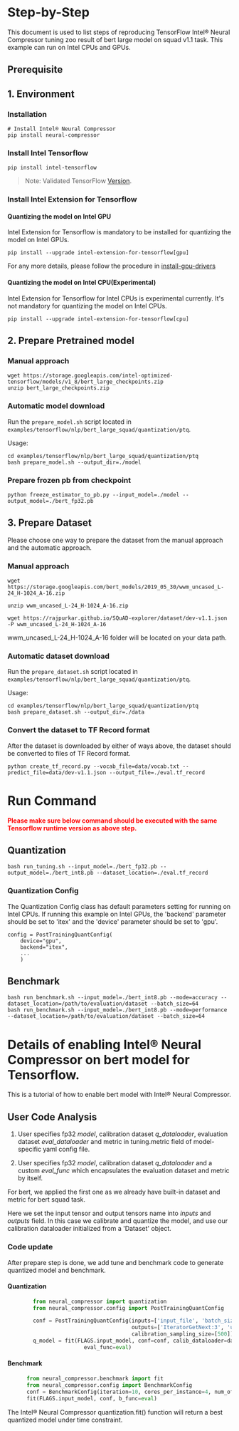 Step-by-Step
============

This document is used to list steps of reproducing TensorFlow Intel® Neural Compressor tuning zoo result of bert large model on squad v1.1 task.
This example can run on Intel CPUs and GPUs.


## Prerequisite

## 1. Environment

### Installation
```shell
# Install Intel® Neural Compressor
pip install neural-compressor
```

### Install Intel Tensorflow
```shell
pip install intel-tensorflow
```
> Note: Validated TensorFlow [Version](/docs/source/installation_guide.md#validated-software-environment).

### Install Intel Extension for Tensorflow

#### Quantizing the model on Intel GPU
Intel Extension for Tensorflow is mandatory to be installed for quantizing the model on Intel GPUs.

```shell
pip install --upgrade intel-extension-for-tensorflow[gpu]
```
For any more details, please follow the procedure in [install-gpu-drivers](https://github.com/intel-innersource/frameworks.ai.infrastructure.intel-extension-for-tensorflow.intel-extension-for-tensorflow/blob/master/docs/install/install_for_gpu.md#install-gpu-drivers)

#### Quantizing the model on Intel CPU(Experimental)
Intel Extension for Tensorflow for Intel CPUs is experimental currently. It's not mandatory for quantizing the model on Intel CPUs.

```shell
pip install --upgrade intel-extension-for-tensorflow[cpu]
```

## 2. Prepare Pretrained model

### Manual approach

```shell
wget https://storage.googleapis.com/intel-optimized-tensorflow/models/v1_8/bert_large_checkpoints.zip
unzip bert_large_checkpoints.zip
```
### Automatic model download
Run the `prepare_model.sh` script located in `examples/tensorflow/nlp/bert_large_squad/quantization/ptq`.

Usage:
```shell
cd examples/tensorflow/nlp/bert_large_squad/quantization/ptq
bash prepare_model.sh --output_dir=./model
```

### Prepare frozen pb from checkpoint
  ```shell
  python freeze_estimator_to_pb.py --input_model=./model --output_model=./bert_fp32.pb
  ```

## 3. Prepare Dataset
Please choose one way to prepare the dataset from the manual approach and the automatic approach.
### Manual approach
```shell
wget https://storage.googleapis.com/bert_models/2019_05_30/wwm_uncased_L-24_H-1024_A-16.zip
```

```shell
unzip wwm_uncased_L-24_H-1024_A-16.zip
```

```shell
wget https://rajpurkar.github.io/SQuAD-explorer/dataset/dev-v1.1.json -P wwm_uncased_L-24_H-1024_A-16
```
wwm_uncased_L-24_H-1024_A-16 folder will be located on your data path.

### Automatic dataset download
Run the `prepare_dataset.sh` script located in `examples/tensorflow/nlp/bert_large_squad/quantization/ptq`.

Usage:
```shell
cd examples/tensorflow/nlp/bert_large_squad/quantization/ptq
bash prepare_dataset.sh --output_dir=./data
```

### Convert the dataset to TF Record format
After the dataset is downloaded by either of ways above, the dataset should be converted to files of TF Record format.
```shell
python create_tf_record.py --vocab_file=data/vocab.txt --predict_file=data/dev-v1.1.json --output_file=./eval.tf_record
```


# Run Command
  <b><font color='red'>Please make sure below command should be executed with the same Tensorflow runtime version as above step.</font></b>

## Quantization
  ```shell
  bash run_tuning.sh --input_model=./bert_fp32.pb --output_model=./bert_int8.pb --dataset_location=./eval.tf_record
  ```

### Quantization Config
The Quantization Config class has default parameters setting for running on Intel CPUs. If running this example on Intel GPUs, the 'backend' parameter should be set to 'itex' and the 'device' parameter should be set to 'gpu'.

```
config = PostTrainingQuantConfig(
    device="gpu",
    backend="itex",
    ...
    )
```

## Benchmark
  ```shell
  bash run_benchmark.sh --input_model=./bert_int8.pb --mode=accuracy --dataset_location=/path/to/evaluation/dataset --batch_size=64
  bash run_benchmark.sh --input_model=./bert_int8.pb --mode=performance --dataset_location=/path/to/evaluation/dataset --batch_size=64
  ```



Details of enabling Intel® Neural Compressor on bert model for Tensorflow.
=========================

This is a tutorial of how to enable bert model with Intel® Neural Compressor.
## User Code Analysis
1. User specifies fp32 *model*, calibration dataset *q_dataloader*, evaluation dataset *eval_dataloader* and metric in tuning.metric field of model-specific yaml config file.

2. User specifies fp32 *model*, calibration dataset *q_dataloader* and a custom *eval_func* which encapsulates the evaluation dataset and metric by itself.

For bert, we applied the first one as we already have built-in dataset and metric for bert squad task.

Here we set the input tensor and output tensors name into *inputs* and *outputs* field. In this case we calibrate and quantize the model, and use our calibration dataloader initialized from a 'Dataset' object.

### Code update

After prepare step is done, we add tune and benchmark code to generate quantized model and benchmark.

#### Quantization
```python
        from neural_compressor import quantization
        from neural_compressor.config import PostTrainingQuantConfig

        conf = PostTrainingQuantConfig(inputs=['input_file', 'batch_size'],
                                       outputs=['IteratorGetNext:3', 'unstack:0', 'unstack:1'],
                                       calibration_sampling_size=[500])
        q_model = fit(FLAGS.input_model, conf=conf, calib_dataloader=dataloader,
                        eval_func=eval)
```

#### Benchmark
```python
      from neural_compressor.benchmark import fit
      from neural_compressor.config import BenchmarkConfig
      conf = BenchmarkConfig(iteration=10, cores_per_instance=4, num_of_instance=1)
      fit(FLAGS.input_model, conf, b_func=eval)
```
The Intel® Neural Compressor quantization.fit() function will return a best quantized model under time constraint.

